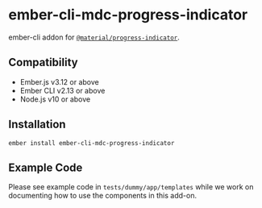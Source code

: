 ember-cli-mdc-progress-indicator
======================

ember-cli addon for [`@material/progress-indicator`](https://github.com/material-components/material-components-web/tree/master/packages/mdc-progress-indicator).


Compatibility
------------------------------------------------------------------------------

* Ember.js v3.12 or above
* Ember CLI v2.13 or above
* Node.js v10 or above


Installation
------------

    ember install ember-cli-mdc-progress-indicator
    
Example Code
---------------

Please see example code in `tests/dummy/app/templates` while we work on documenting how to 
use the components in this add-on.
